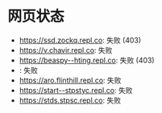 # 网页状态
- https://ssd.zockq.repl.co: 失败 (403)
- https://v.chavir.repl.co: 失败
- https://beaspy--hting.repl.co: 失败 (403)
- : 失败
- https://aro.flinthill.repl.co: 失败
- https://start--stpstyc.repl.co: 失败
- https://stds.stpsc.repl.co: 失败
